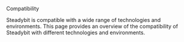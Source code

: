 Compatibility

Steadybit is compatible with a wide range of technologies and environments. This page provides an overview of the compatibility of Steadybit with different technologies and environments.
